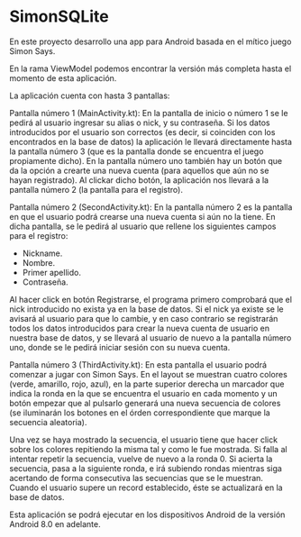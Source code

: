# SimonSQLite
En este proyecto desarrollo una app para Android basada en el mítico juego Simon Says.

En la rama ViewModel podemos encontrar la versión más completa hasta el momento de esta aplicación.

La aplicación cuenta con hasta 3 pantallas:

Pantalla número 1 (MainActivity.kt):
En la pantalla de inicio o número 1 se le pedirá al usuario ingresar su alias o nick, y su contraseña.
Si los datos introducidos por el usuario son correctos (es decir, si coinciden con los encontrados en la base de datos) 
la aplicación le llevará directamente hasta la pantalla número 3 (que es la pantalla donde se encuentra el juego 
propiamente dicho).
En la pantalla número uno también hay un botón que da la opción a crearte una nueva cuenta (para aquellos que aún no se hayan registrado).
Al clickar dicho botón, la aplicación nos llevará a la pantalla número 2 (la pantalla para el registro).


Pantalla número 2 (SecondActivity.kt):
En la pantalla número 2 es la pantalla en que el usuario podrá crearse una nueva cuenta si aún no la tiene.
En dicha pantalla, se le pedirá al usuario que rellene los siguientes campos para el registro:
- Nickname.
- Nombre.
- Primer apellido.
- Contraseña.

Al hacer click en botón Registrarse, el programa primero comprobará que el nick introducido no exista ya en la base de datos.
Si el nick ya existe se le avisará al usuario para que lo cambie, y en caso contrario se registrarán todos los datos introducidos para crear la nueva cuenta de usuario en nuestra base de datos, y se llevará al usuario de nuevo a la pantalla número uno, donde se le pedirá iniciar sesión con su nueva cuenta.


Pantalla número 3 (ThirdActivity.kt):
En esta pantalla el usuario podrá comenzar a jugar con Simon Says.
En el layout se muestran cuatro colores (verde, amarillo, rojo, azul),
en la parte superior derecha un marcador que indica la ronda en la que se encuentra el usuario en cada momento 
y un botón empezar que al pulsarlo generará una nueva secuencia de colores
(se iluminarán los botones en el órden correspondiente que marque la secuencia aleatoria). 

Una vez se haya mostrado la secuencia, el usuario tiene que hacer click sobre los colores repitiendo 
la misma tal y como le fue mostrada.
Si falla al intentar repetir la secuencia, vuelve de nuevo a la ronda 0.
Si acierta la secuencia, pasa a la siguiente ronda, e irá subiendo rondas mientras siga acertando de forma consecutiva las secuencias que se le muestran.
Cuando el usuario supere un record establecido, éste se actualizará en la base de datos.


Esta aplicación se podrá ejecutar en los dispositivos Android de la versión Android 8.0 en adelante.


